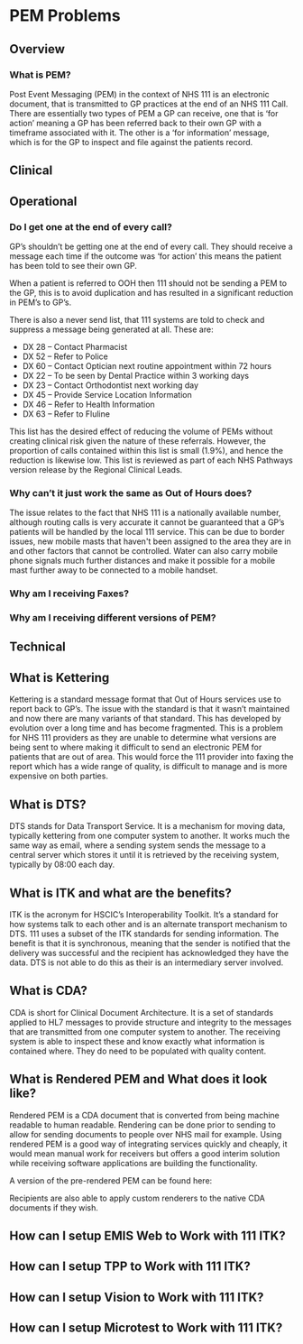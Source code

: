 # PEM Problems
## Overview

### What is PEM?

Post Event Messaging (PEM) in the context of NHS 111 is an electronic document, that is transmitted to GP practices at the end of an NHS 111 Call. There are essentially two types of PEM a GP can receive, one that is ‘for action’ meaning a GP has been referred back to their own GP with a timeframe associated with it. The other is a ‘for information’ message, which is for the GP to inspect and file against the patients record.

## Clinical

## Operational

### Do I get one at the end of every call?

GP’s shouldn’t be getting one at the end of every call. They should receive a message each time if the outcome was ‘for action’ this means the patient has been told to see their own GP.

When a patient is referred to OOH then 111 should not be sending a PEM to the GP, this is to avoid duplication and has resulted in a significant reduction in PEM’s to GP’s.

There is also a never send list, that 111 systems are told to check and suppress a message being generated at all. These are:

* DX 28 – Contact Pharmacist 
* DX 52 – Refer to Police 
* DX 60 – Contact Optician next routine appointment within 72 hours 
* DX 22 – To be seen by Dental Practice within 3 working days 
* DX 23 – Contact Orthodontist next working day 
* DX 45 – Provide Service Location Information 
* DX 46 – Refer to Health Information 
* DX 63 – Refer to Fluline

This list has the desired effect of reducing the volume of PEMs without creating clinical risk given the nature of these referrals. However, the proportion of calls contained within this list is small (1.9%), and hence the reduction is likewise low. This list is reviewed as part of each NHS Pathways version release by the Regional Clinical Leads. 

### Why can’t it just work the same as Out of Hours does?

The issue relates to the fact that NHS 111 is a nationally available number, although routing calls is very accurate it cannot be guaranteed that a GP’s patients will be handled by the local 111 service. This can be due to border issues, new mobile masts that haven't been assigned to the area they are in and other factors that cannot be controlled. Water can also carry mobile phone signals much further distances and make it possible for a mobile mast further away to be connected to a mobile handset.

### Why am I receiving Faxes?

### Why am I receiving different versions of PEM?




## Technical

## What is Kettering

Kettering is a standard message format that Out of Hours services use to report back to GP’s. The issue with the standard is that it wasn’t maintained and now there are many variants of that standard. This has developed by evolution over a long time and has become fragmented. This is a problem for NHS 111 providers as they are unable to determine what versions are being sent to where making it difficult to send an electronic PEM for patients that are out of area. This would force the 111 provider into faxing the report which has a wide range of quality, is difficult to manage and is more expensive on both parties.

## What is DTS?

DTS stands for Data Transport Service. It is a mechanism for moving data, typically kettering from one computer system to another. It works much the same way as email, where a sending system sends the message to a central server which stores it until it is retrieved by the receiving system, typically by 08:00 each day.

## What is ITK and what are the benefits?

ITK is the acronym for HSCIC’s Interoperability Toolkit. It’s a standard for how systems talk to each other and is an alternate transport mechanism to DTS. 111 uses a subset of the ITK standards for sending information. The benefit is that it is synchronous, meaning that the sender is notified that the delivery was successful and the recipient has acknowledged they have the data. DTS is not able to do this as their is an intermediary server involved.

## What is CDA?

CDA is short for Clinical Document Architecture. It is a set of standards applied to HL7 messages to provide structure and integrity to the messages that are transmitted from one computer system to another. The receiving system is able to inspect these and know exactly what information is contained where. They do need to be populated with quality content.

## What is Rendered PEM and What does it look like?

Rendered PEM is a CDA document that is converted from being machine readable to human readable. Rendering can be done prior to sending to allow for sending documents to people over NHS mail for example. Using rendered PEM is a good way of integrating services quickly and cheaply, it would mean manual work for receivers but offers a good interim solution while receiving software applications are building the functionality.

A version of the pre-rendered PEM can be found here:

Recipients are also able to apply custom renderers to the native CDA documents if they wish.

## How can I setup EMIS Web to Work with 111 ITK?

## How can I setup TPP to Work with 111 ITK?

## How can I setup Vision to Work with 111 ITK?

## How can I setup Microtest to Work with 111 ITK?